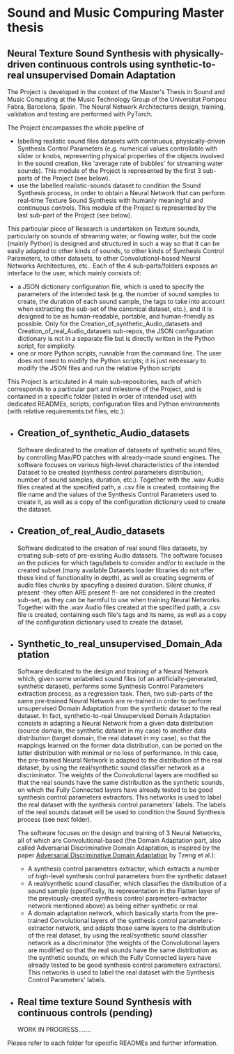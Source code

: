 # Sound and Music Compuring Master thesis
## Neural Texture Sound Synthesis with physically-driven continuous controls using synthetic-to-real unsupervised Domain Adaptation

The Project is developed in the context of the Master's Thesis in Sound and Music Computing at the Music Technology Group of the Universitat Pompeu Fabra, Barcelona, Spain.
The Neural Network Architectures design, training, validation and testing are performed with PyTorch.

The Project encompasses the whole pipeline of
- labelling realistic sound files datasets with continuous, physically-driven Synthesis Control Parameters (e.g. numerical values controllable with slider or knobs, representing physical properties of the objects involved in the sound creation, like 'average rate of bubbles' for streaming water sounds).
  This module of the Project is represented by the first 3 sub-parts of the Project (see below).
- use the labelled realistic-sounds dataset to condition the Sound Synthesis process, in order to obtain a Neural Network that can perform real-time Texture Sound Synthesis with humanly meaningful and continuous controls.
  This module of the Project is represented by the last sub-part of the Project (see below).
  
This particular piece of Research is undertaken on Texture sounds, particularly on sounds of streaming water, or flowing water, but the code (mainly Python) is designed and structured in such a way so that it can be easily adapted to other kinds of sounds, to other kinds of Synthesis Control Parameters, to other datasets, to other Convolutional-based Neural Networks Architectures, etc..
Each of the 4 sub-parts/folders exposes an interface to the user, which mainly consists of:
- a JSON dictionary configuration file, which is used to specify the parameters of the intended task (e.g. the number of sound samples to create, the duration of each sound sample, the tags to take into account when extracting the sub-set of the canonical dataset, etc.), and it is designed to be as human-readable, portable, and human-friendly as possible. Only for the Creation_of_synthetic_Audio_datasets and Creation_of_real_Audio_datasets sub-repos, the JSON configuration dictionary is not in a separate file but is directly written in the Python script, for simplicity.
- one or more Python scripts, runnable from the command line. The user does not need to modify the Python scripts; it is just necessary to modify the JSON files and run the relative Python scripts

This Project is articulated in 4 main sub-repositories, each of which corresponds to a particular part and milestone of the Project, and is contained in a specific folder (listed in order of intended use) with dedicated READMEs, scripts, configuration files and Python environments (with relative requirements.txt files, etc.):
- ## Creation_of_synthetic_Audio_datasets
    Software dedicated to the creation of datasets of synthetic sound files, by controlling Max/PD patches with already-made sound engines.
    The software focuses on various high-level characteristics of the intended Dataset to be created (synthesis control parameters distribution, number of sound samples, duration, etc.).
    Together with the .wav Audio files created at the specified path, a .csv file is created, containing the file name and the values of the Synthesis Control Parameters used to create it, as well as a copy of the configuration dictionary used to create the dataset.

- ## Creation_of_real_Audio_datasets
    Software dedicated to the creation of real sound files datasets, by creating sub-sets of pre-existing Audio datasets.
    The software focuses on the policies for which tags/labels to consider and/or to exclude in the created subset (many available Datasets loader libraries do not offer these kind of functionality in depth), as well as creating segments of audio files chunks by specyfing a desired duration. Silent chunks, if present -they often ARE present !!- are not considered in the created sub-set, as they can be harmful to use when training Neural Networks.
    Together with the .wav Audio files created at the specified path, a .csv file is created, containing each file's tags and its name, as well as a copy of the configuration dictionary used to create the dataset.

- ## Synthetic_to_real_unsupervised_Domain_Adaptation
    Software dedicated to the design and training of a Neural Network which, given some unlabelled sound files (of an artificially-generated, synthetic dataset), performs some Synthesis Control Parameters extraction process, as a regression task. Then, two sub-parts of the same pre-trained Neural Network are re-trained in order to perform unsupervised Domain Adaptation from the synthetic dataset to the real dataset. In fact, synthetic-to-real Unsupervised Domain Adaptation consists in adapting a Neural Network from a given data distribution (source domain, the synthetic dataset in my case) to another data distribution (target domain, the real dataset in my case), so that the mappings learned on the former data distribution, can be ported on the latter distribution with minimal or no loss of performance.
    In this case, the pre-trained Neural Network is adapted to the distribution of the real dataset, by using the real/synthetic sound classifier network as a discriminator. The weights of the Convolutional layers are modified so that the real sounds have the same distribution as the synthetic sounds, on which the Fully Connected layers have already tested to be good synthesis control parameters extractors. This networks is used to label the real dataset with the synthesis control parameters' labels.
    The labels of the real sounds dataset will be used to condition the Sound Synthesis process (see next folder).

    The software focuses on the design and training of 3 Neural Networks, all of which are Convolutional-based (the Domain Adaptation part, also called Adversarial Discriminative Domain Adaptation, is inspired by the paper [Adversarial Discriminative Domain Adaptation](https://arxiv.org/pdf/1702.05464.pdf) by Tzeng et al.):
    - A synthesis control parameters extractor, which extracts a number of high-level synthesis control parameters from the synthetic dataset
    - A real/synthetic sound classifier, which classifies the distribution of a sound sample (specifically, its representation in the Flatten layer of the previously-created synthesis control parameters-extractor network mentioned above) as being either synthetic or real
    - A domain adaptation network, which basically starts from the pre-trained Convolutional layers of the synthesis control parameters-extractor network, and adapts those same layers to the distribution of the real dataset, by using the real/synthetic sound classifier network as a discriminator (the weights of the Convolutional layers are modified so that the real sounds have the same distribution as the synthetic sounds, on which the Fully Connected layers have already tested to be good synthesis control parameters extractors). This networks is used to label the real dataset with the Synthesis Control Parameters' labels.

- ## Real time texture Sound Synthesis with continuous controls (pending)
    WORK IN PROGRESS.......

Please refer to each folder for specific READMEs and further information.
